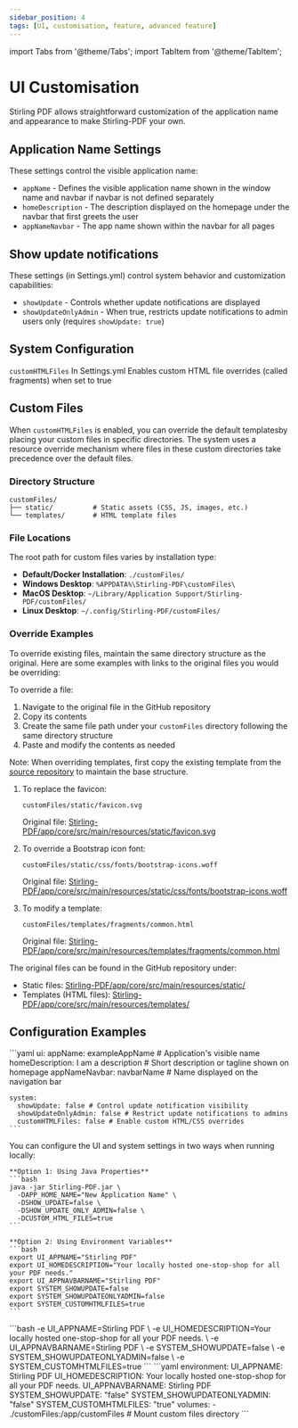 ```yaml
---
sidebar_position: 4
tags: [UI, customisation, feature, advanced feature]
---
```

import Tabs from '@theme/Tabs';
import TabItem from '@theme/TabItem';

# UI Customisation

Stirling PDF allows straightforward customization of the application name and appearance to make Stirling-PDF your own.

## Application Name Settings
These settings control the visible application name:
- `appName` - Defines the visible application name shown in the window name and navbar if navbar is not defined separately
- `homeDescription` - The description displayed on the homepage under the navbar that first greets the user
- `appNameNavbar` - The app name shown within the navbar for all pages

## Show update notifications
These settings (in Settings.yml) control system behavior and customization capabilities:
- `showUpdate` - Controls whether update notifications are displayed
- `showUpdateOnlyAdmin` - When true, restricts update notifications to admin users only (requires `showUpdate: true`)


## System Configuration
``customHTMLFiles`` In Settings.yml Enables custom HTML file overrides (called fragments) when set to true

## Custom Files
When `customHTMLFiles` is enabled, you can override the default templatesby placing your custom files in specific directories. The system uses a resource override mechanism where files in these custom directories take precedence over the default files.

### Directory Structure
```
customFiles/
├── static/          # Static assets (CSS, JS, images, etc.)
└── templates/       # HTML template files
```

### File Locations
The root path for custom files varies by installation type:
- **Default/Docker Installation**: `./customFiles/`
- **Windows Desktop**: `%APPDATA%\Stirling-PDF\customFiles\`
- **MacOS Desktop**: `~/Library/Application Support/Stirling-PDF/customFiles/`
- **Linux Desktop**: `~/.config/Stirling-PDF/customFiles/`

### Override Examples
To override existing files, maintain the same directory structure as the original. Here are some examples with links to the original files you would be overriding:

To override a file:
1. Navigate to the original file in the GitHub repository
2. Copy its contents
3. Create the same file path under your `customFiles` directory following the same directory structure
4. Paste and modify the contents as needed

Note: When overriding templates, first copy the existing template from the [source repository](https://github.com/Stirling-Tools/Stirling-PDF/tree/main/app/core/src/main/resources/templates) to maintain the base structure.

1. To replace the favicon:
   ```
   customFiles/static/favicon.svg
   ```
   Original file: [Stirling-PDF/app/core/src/main/resources/static/favicon.svg](https://github.com/Stirling-Tools/Stirling-PDF/blob/main/app/core/src/main/resources/static/favicon.svg)

2. To override a Bootstrap icon font:
   ```
   customFiles/static/css/fonts/bootstrap-icons.woff
   ```
   Original file: [Stirling-PDF/app/core/src/main/resources/static/css/fonts/bootstrap-icons.woff](https://github.com/Stirling-Tools/Stirling-PDF/blob/main/app/core/src/main/resources/static/css/fonts/bootstrap-icons.woff)

3. To modify a template:
   ```
   customFiles/templates/fragments/common.html
   ```
   Original file: [Stirling-PDF/app/core/src/main/resources/templates/fragments/common.html](https://github.com/Stirling-Tools/Stirling-PDF/blob/main/app/core/src/main/resources/templates/fragments/common.html)

The original files can be found in the GitHub repository under:
- Static files: [Stirling-PDF/app/core/src/main/resources/static/](https://github.com/Stirling-Tools/Stirling-PDF/tree/main/app/core/src/main/resources/static)
- Templates (HTML files): [Stirling-PDF/app/core/src/main/resources/templates/](https://github.com/Stirling-Tools/Stirling-PDF/tree/main/app/core/src/main/resources/templates)




## Configuration Examples

<Tabs groupId="config-methods">
  <TabItem value="settings" label="Settings File">
    ```yaml
    ui:
      appName: exampleAppName # Application's visible name
      homeDescription: I am a description # Short description or tagline shown on homepage
      appNameNavbar: navbarName # Name displayed on the navigation bar

    system:
      showUpdate: false # Control update notification visibility
      showUpdateOnlyAdmin: false # Restrict update notifications to admins
      customHTMLFiles: false # Enable custom HTML/CSS overrides
    ```
  </TabItem>
  <TabItem value="local" label="Local Environment">
    You can configure the UI and system settings in two ways when running locally:

    **Option 1: Using Java Properties**
    ```bash
    java -jar Stirling-PDF.jar \
      -DAPP_HOME_NAME="New Application Name" \
      -DSHOW_UPDATE=false \
      -DSHOW_UPDATE_ONLY_ADMIN=false \
      -DCUSTOM_HTML_FILES=true
    ```

    **Option 2: Using Environment Variables**
    ```bash
    export UI_APPNAME="Stirling PDF"
    export UI_HOMEDESCRIPTION="Your locally hosted one-stop-shop for all your PDF needs."
    export UI_APPNAVBARNAME="Stirling PDF"
    export SYSTEM_SHOWUPDATE=false
    export SYSTEM_SHOWUPDATEONLYADMIN=false
    export SYSTEM_CUSTOMHTMLFILES=true
    ```
  </TabItem>
  <TabItem value="docker-run" label="Docker Run">
    ```bash
    -e UI_APPNAME=Stirling PDF \
    -e UI_HOMEDESCRIPTION=Your locally hosted one-stop-shop for all your PDF needs. \
    -e UI_APPNAVBARNAME=Stirling PDF \
    -e SYSTEM_SHOWUPDATE=false \
    -e SYSTEM_SHOWUPDATEONLYADMIN=false \
    -e SYSTEM_CUSTOMHTMLFILES=true
    ```
  </TabItem>
  <TabItem value="docker-compose" label="Docker Compose">
    ```yaml
    environment:
      UI_APPNAME: Stirling PDF
      UI_HOMEDESCRIPTION: Your locally hosted one-stop-shop for all your PDF needs.
      UI_APPNAVBARNAME: Stirling PDF
      SYSTEM_SHOWUPDATE: "false"
      SYSTEM_SHOWUPDATEONLYADMIN: "false"
      SYSTEM_CUSTOMHTMLFILES: "true"
    volumes:
      - ./customFiles:/app/customFiles # Mount custom files directory
    ```
  </TabItem>
</Tabs>
